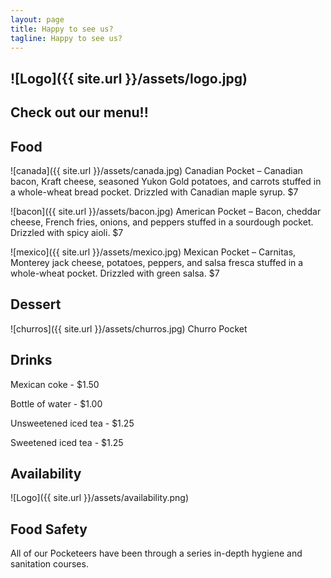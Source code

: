 ```yaml
---
layout: page
title: Happy to see us?
tagline: Happy to see us?
---
```

![Logo]({{ site.url }}/assets/logo.jpg)
---
Check out our menu!!
----

Food
-----

![canada]({{ site.url }}/assets/canada.jpg)
Canadian Pocket – Canadian bacon, Kraft cheese, seasoned Yukon Gold potatoes, and carrots stuffed in a whole-wheat bread pocket. Drizzled with Canadian maple syrup. $7


![bacon]({{ site.url }}/assets/bacon.jpg)
American Pocket – Bacon, cheddar cheese, French fries, onions, and peppers stuffed in a sourdough pocket. Drizzled with spicy aioli. $7

![mexico]({{ site.url }}/assets/mexico.jpg)
Mexican Pocket – Carnitas, Monterey jack cheese, potatoes, peppers, and salsa fresca stuffed in a whole-wheat pocket. Drizzled with green salsa. $7

Dessert
-----

![churros]({{ site.url }}/assets/churros.jpg)
Churro Pocket

Drinks
-----

Mexican coke - $1.50

Bottle of water - $1.00

Unsweetened iced tea - $1.25

Sweetened iced tea - $1.25

Availability
---
![Logo]({{ site.url }}/assets/availability.png)

Food Safety
---------

All of our Pocketeers have been through a series in-depth hygiene and sanitation courses.
